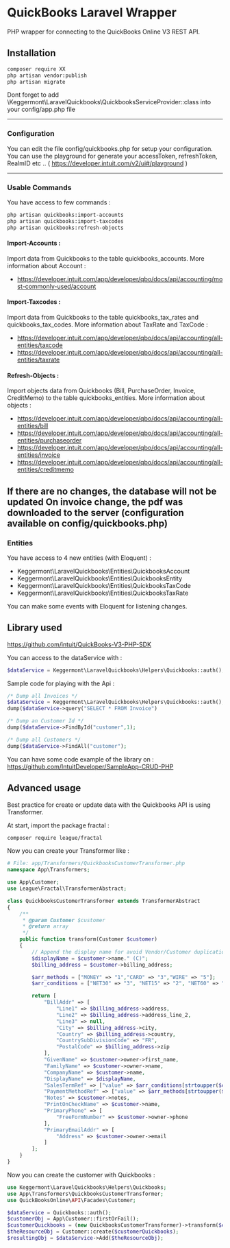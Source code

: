 # QuickBooks Laravel Wrapper

PHP wrapper for connecting to the QuickBooks Online V3 REST API.

## Installation
```bash
composer require XX
php artisan vendor:publish
php artisan migrate
```
Dont forget to add \Keggermont\LaravelQuickbooks\QuickbooksServiceProvider::class into your config/app.php file

---

### Configuration

You can edit the file config/quickbooks.php for setup your configuration. You can use the playground for generate your accessToken, refreshToken, RealmID etc .. ( https://developer.intuit.com/v2/ui#/playground )

---

### Usable Commands

You have access to few commands :
```bash
php artisan quickbooks:import-accounts        
php artisan quickbooks:import-taxcodes        
php artisan quickbooks:refresh-objects
```
#### Import-Accounts :
Import data from Quickbooks to the table quickbooks_accounts.
More information about Account : 
- https://developer.intuit.com/app/developer/qbo/docs/api/accounting/most-commonly-used/account

#### Import-Taxcodes :
Import data from Quickbooks to the table quickbooks_tax_rates and quickbooks_tax_codes.
More information about TaxRate and TaxCode : 
- https://developer.intuit.com/app/developer/qbo/docs/api/accounting/all-entities/taxcode
- https://developer.intuit.com/app/developer/qbo/docs/api/accounting/all-entities/taxrate 

#### Refresh-Objects :
Import objects data from Quickbooks (Bill, PurchaseOrder, Invoice, CreditMemo) to the table quickbooks_entities.
More information about objects : 
- https://developer.intuit.com/app/developer/qbo/docs/api/accounting/all-entities/bill
- https://developer.intuit.com/app/developer/qbo/docs/api/accounting/all-entities/purchaseorder
- https://developer.intuit.com/app/developer/qbo/docs/api/accounting/all-entities/invoice
- https://developer.intuit.com/app/developer/qbo/docs/api/accounting/all-entities/creditmemo

If there are no changes, the database will not be updated
On invoice change, the pdf was downloaded to the server (configuration available on config/quickbooks.php)
---
### Entities
You have access to 4 new entities (with Eloquent) :
- Keggermont\LaravelQuickbooks\Entities\QuickbooksAccount
- Keggermont\LaravelQuickbooks\Entities\QuickbooksEntity
- Keggermont\LaravelQuickbooks\Entities\QuickbooksTaxCode
- Keggermont\LaravelQuickbooks\Entities\QuickbooksTaxRate

You can make some events with Eloquent for listening changes.


## Library used
https://github.com/intuit/QuickBooks-V3-PHP-SDK

You can access to the dataService with :
```php
$dataService = Keggermont\LaravelQuickbooks\Helpers\Quickbooks::auth();
```

Sample code for playing with the Api :
```php
/* Dump all Invoices */
$dataService = Keggermont\LaravelQuickbooks\Helpers\Quickbooks::auth();
dump($dataService->query("SELECT * FROM Invoice")

/* Dump an Customer Id */
dump($dataService->FindById("customer",1);

/* Dump all Customers */
dump($dataService->FindAll("customer");
```

You can have some code example of the library on : https://github.com/IntuitDeveloper/SampleApp-CRUD-PHP


## Advanced usage
Best practice for create or update data with the Quickbooks API is using Transformer.

At start, import the package fractal :
````bash
composer require league/fractal
````
Now you can create your Transformer like :
````php
# File: app/Transformers/QuickbooksCustomerTransformer.php
namespace App\Transformers;

use App\Customer;
use League\Fractal\TransformerAbstract;

class QuickbooksCustomerTransformer extends TransformerAbstract
{
    /**
     * @param Customer $customer
     * @return array
     */
    public function transform(Customer $customer)
    {
        // Append the display name for avoid Vendor/Customer duplication
        $displayName = $customer->name." (C)";
        $billing_address = $customer->billing_address; 

        $arr_methods = ["MONEY" => "1","CARD" => "3","WIRE" => "5"];
        $arr_conditions = ["NET30" => "3", "NET15" => "2", "NET60" => "4", "DEFAULT" => "1"];

        return [
            "BillAddr" => [
                "Line1" => $billing_address->address,
                "Line2" => $billing_address->address_line_2,
                "Line3" => null,
                "City" => $billing_address->city,
                "Country" => $billing_address->country,
                "CountrySubDivisionCode" => "FR",
                "PostalCode" => $billing_address->zip
            ],
            "GivenName" => $customer->owner->first_name,
            "FamilyName" => $customer->owner->name,
            "CompanyName" => $customer->name,
            "DisplayName" => $displayName,
            "SalesTermRef" => ["value" => $arr_conditions[strtoupper($customer->payment_condition)]],
            "PaymentMethodRef" => ["value" => $arr_methods[strtoupper($customer->payment_method)]],
            "Notes" => $customer->notes,
            "PrintOnCheckName" => $customer->name,
            "PrimaryPhone" => [
                "FreeFormNumber" => $customer->owner->phone
            ],
            "PrimaryEmailAddr" => [
                "Address" => $customer->owner->email
            ]
        ];
    }
}
````
Now you can create the customer with Quickbooks :
````php
use Keggermont\LaravelQuickbooks\Helpers\Quickbooks;
use App\Transformers\QuickbooksCustomerTransformer;
use QuickBooksOnline\API\Facades\Customer;

$dataService = Quickbooks::auth();
$customerObj = App\Customer::firstOrFail();
$customerQuickbooks = (new QuickbooksCustomerTransformer)->transform($customerObj);
$theResourceObj = Customer::create($customerQuickbooks);
$resultingObj = $dataService->Add($theResourceObj);
````